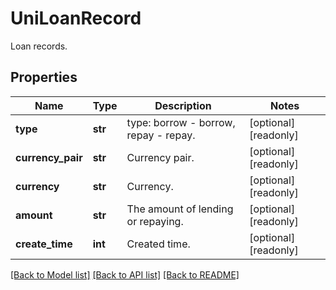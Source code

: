 # UniLoanRecord

Loan records.
## Properties
Name | Type | Description | Notes
------------ | ------------- | ------------- | -------------
**type** | **str** | type: borrow - borrow, repay - repay. | [optional] [readonly] 
**currency_pair** | **str** | Currency pair. | [optional] [readonly] 
**currency** | **str** | Currency. | [optional] [readonly] 
**amount** | **str** | The amount of lending or repaying. | [optional] [readonly] 
**create_time** | **int** | Created time. | [optional] [readonly] 

[[Back to Model list]](../README.md#documentation-for-models) [[Back to API list]](../README.md#documentation-for-api-endpoints) [[Back to README]](../README.md)



